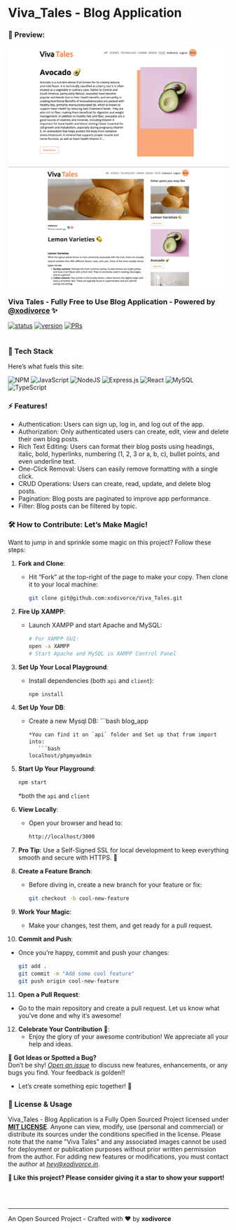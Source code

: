 # Viva_Tales - Blog Application
### 👀 Preview:

<img src="./images/viva_tales.png">

<br>

<img src="./images/viva_tales_blog.png">

### Viva Tales - Fully Free to Use Blog Application - Powered by [@xodivorce](https://instagram.com/xodivorce) ✨
[![status](https://img.shields.io/badge/status-active-brightgreen.svg?style=flat)](https://github.com/xeorl/xeorl-portfolio/)
[![version](https://img.shields.io/badge/version-v1.0.7-yellow.svg?style=flat)](https://github.com/xeorl/xeorl-portfolio/)
[![PRs](https://img.shields.io/badge/PRs-welcome-blue.svg?style=flat)](https://github.com/xeorl/xeorl-portfolio/)
<br></br>

### 📌 Tech Stack

Here’s what fuels this site:

![NPM](https://img.shields.io/badge/NPM-%23CB3837.svg?style=for-the-badge&logo=npm&logoColor=white)
![JavaScript](https://img.shields.io/badge/javascript-%23323330.svg?style=for-the-badge&logo=javascript&logoColor=%23F7DF1E)
![NodeJS](https://img.shields.io/badge/node.js-6DA55F?style=for-the-badge&logo=node.js&logoColor=white)
![Express.js](https://img.shields.io/badge/express.js-%23404d59.svg?style=for-the-badge&logo=express&logoColor=%2361DAFB)
![React](https://img.shields.io/badge/react-%2320232a.svg?style=for-the-badge&logo=react&logoColor=%2361DAFB)
![MySQL](https://img.shields.io/badge/mysql-%2300f.svg?style=for-the-badge&logo=mysql&logoColor=white)
![TypeScript](https://img.shields.io/badge/typescript-%23007ACC.svg?style=for-the-badge&logo=typescript&logoColor=white)

### ⚡ Features!

- Authentication: Users can sign up, log in, and log out of the app.
- Authorization: Only authenticated users can create, edit, view and delete their own blog posts.
- Rich Text Editing: Users can format their blog posts using headings, italic, bold, hyperlinks, numbering (1, 2, 3 or a, b, c), bullet points, and even underline text.
- One-Click Removal: Users can easily remove formatting with a single click.
- CRUD Operations: Users can create, read, update, and delete blog posts.
- Pagination: Blog posts are paginated to improve app performance.
- Filter: Blog posts can be filtered by topic.


### 🛠️ How to Contribute: Let’s Make Magic!

Want to jump in and sprinkle some magic on this project? Follow these steps:

1. **Fork and Clone**:
   - Hit “Fork” at the top-right of the page to make your copy. Then clone it to your local machine:
     ```bash
     git clone git@github.com:xodivorce/Viva_Tales.git
     ```
2. **Fire Up XAMPP**:
   - Launch XAMPP and start Apache and MySQL:
     ```bash
     # For XAMPP GUI:
     open -a XAMPP
     # Start Apache and MySQL in XAMPP Control Panel
     ```
3. **Set Up Your Local Playground**:
   - Install dependencies (both `api` and `client`):
      ```bash
      npm install
      ```
4. **Set Up Your DB**:
   - Create a new Mysql DB:
         ```bash
      blog_app
      ```
      *You can find it on `api` folder and Set up that from import into:
         ```bash
      localhost/phpmyadmin
      ```
5. **Start Up Your Playground**:
      ```bash
      npm start
      ```
      *both the `api` and `client`

6. **View Locally**:
   - Open your browser and head to:
     ```bash
     http://localhost/3000
     ```

7. **Pro Tip**: Use a Self-Signed SSL for local development to keep everything smooth and secure with HTTPS. 🔐

8. **Create a Feature Branch**:
   - Before diving in, create a new branch for your feature or fix:
     ```bash
     git checkout -b cool-new-feature
     ```

9. **Work Your Magic**:
   - Make your changes, test them, and get ready for a pull request.

10. **Commit and Push**:
   - Once you’re happy, commit and push your changes:
     ```bash
     git add .
     git commit -m "Add some cool feature"
     git push origin cool-new-feature
     ```

11. **Open a Pull Request**:
   - Go to the main repository and create a pull request. Let us know what you’ve done and why it’s awesome!

12. **Celebrate Your Contribution** 🎉:
    - Enjoy the glory of your awesome contribution! We appreciate all your help and ideas.

🚀 **Got Ideas or Spotted a Bug?**  
Don’t be shy! [*Open an issue*](https://github.com/xodivorce/Viva_Tales/issues) to discuss new features, enhancements, or any bugs you find. Your feedback is golden!!

- Let’s create something epic together! 🌟

### 📝 License & Usage

Viva_Tales - Blog Application is a Fully Open Sourced Project licensed under [**MIT LICENSE**](LICENSE.txt). Anyone can view, modify, use (personal and commercial) or distribute its sources under the conditions specified in the license. Please note that the name "Viva Tales" and any associated images cannot be used for deployment or publication purposes without prior written permission from the author. For adding new features or modifications, you must contact the author at *hey@xodivorce.in*.

**🌟 Like this project? Please consider giving it a star to show your support!**

<br></br>

****

An Open Sourced Project - Crafted with ❤️ by **xodivorce**